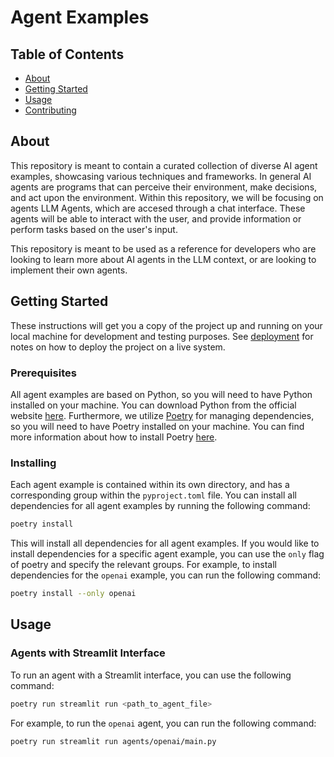 # Agent Examples

## Table of Contents

- [About](#about)
- [Getting Started](#getting_started)
- [Usage](#usage)
- [Contributing](../CONTRIBUTING.md)

## About <a name = "about"></a>

This repository is meant to contain a curated collection of diverse AI agent examples, showcasing various techniques and frameworks. In general AI agents are programs that can perceive their environment, make decisions, and act upon the environment. Within this repository, we will be focusing on agents LLM Agents, which are accesed through a chat interface. These agents will be able to interact with the user, and provide information or perform tasks based on the user's input.

This repository is meant to be used as a reference for developers who are looking to learn more about AI agents in the LLM context, or are looking to implement their own agents.

## Getting Started <a name = "getting_started"></a>

These instructions will get you a copy of the project up and running on your local machine for development and testing purposes. See [deployment](#deployment) for notes on how to deploy the project on a live system.

### Prerequisites

All agent examples are based on Python, so you will need to have Python installed on your machine. You can download Python from the official website [here](https://www.python.org/downloads/). Furthermore, we utilize [Poetry](https://python-poetry.org/) for managing dependencies, so you will need to have Poetry installed on your machine. You can find more information about how to install Poetry [here](https://python-poetry.org/docs/#installation).

### Installing

Each agent example is contained within its own directory, and has a corresponding group within the `pyproject.toml` file. You can install all dependencies for all agent examples by running the following command:

```bash
poetry install
```

This will install all dependencies for all agent examples. If you would like to install dependencies for a specific agent example, you can use the `only` flag of poetry and specify the relevant groups. For example, to install dependencies for the `openai` example, you can run the following command:

```bash
poetry install --only openai
```

## Usage <a name = "usage"></a>

### Agents with Streamlit Interface

To run an agent with a Streamlit interface, you can use the following command:

```bash
poetry run streamlit run <path_to_agent_file>
```

For example, to run the `openai` agent, you can run the following command:

```bash
poetry run streamlit run agents/openai/main.py
```
